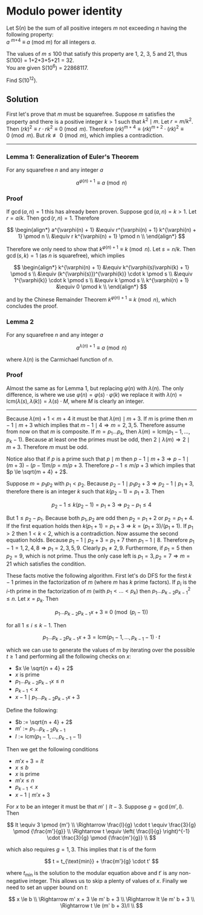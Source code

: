 # Modulo power identity

<p>
Let S(<var>n</var>) be the sum of all positive integers <var>m</var> not exceeding <var>n</var> having the following property:<br /><var>a</var> <sup><var>m</var>+4</sup> ≡ <var>a</var> (mod <var>m</var>) for all integers <var>a</var>.
</p>
<p>
The values of <var>m</var> ≤ 100 that satisfy this property are 1, 2, 3, 5 and 21, thus S(100) = 1+2+3+5+21 = 32.<br />
You are given S(10<sup>6</sup>) = 22868117.
</p>
<p>
Find S(10<sup>12</sup>).
</p>

## Solution

First let's prove that $m$ must be squarefree. Suppose $m$ satisfies the property and there is a positive integer $k > 1$ such that $k^2 \mid m$. Let $r = m/k^2$. Then $(rk)^2 \equiv r \cdot rk^2 \equiv 0 \pmod m$. Therefore $(rk)^{m+4} \equiv (rk)^{m+2} \cdot (rk)^2 \equiv 0 \pmod m$. But $rk \not\equiv 0 \pmod m$, which implies a contradiction.

---

### Lemma 1: Generalization of Euler's Theorem

For any squarefree $n$ and any integer $a$

$$
a^{\varphi(n) + 1} \equiv a \pmod n
$$

### Proof

If $\gcd(a, n) = 1$ this has already been proven. Suppose $\gcd(a, n) = k > 1$. Let $r = a/k$. Then $\gcd(r, n) = 1$. Therefore

$$
\begin{align*}
a^{\varphi(n) + 1}
&\equiv r^{\varphi(n) + 1} k^{\varphi(n) + 1} \pmod n \\
&\equiv r k^{\varphi(n) + 1} \pmod n \\
\end{align*}
$$

Therefore we only need to show that $k^{\varphi(n) + 1} \equiv k \pmod n$. Let $s = n/k$. Then $\gcd(s, k) = 1$ (as $n$ is squarefree), which implies

$$
\begin{align*}
k^{\varphi(n) + 1}
&\equiv k^{\varphi(s)\varphi(k) + 1} \pmod s \\
&\equiv (k^{\varphi(s)})^{\varphi(k)} \cdot k \pmod s \\
&\equiv 1^{\varphi(k)} \cdot k \pmod s \\
&\equiv k \pmod s \\
k^{\varphi(n) + 1}
&\equiv 0 \pmod k \\
\end{align*}
$$

and by the Chinese Remainder Theorem $k^{\varphi(n) + 1} \equiv k \pmod n$, which concludes the proof.

### Lemma 2

For any squarefree $n$ and any integer $a$

$$
a^{\lambda(n) + 1} \equiv a \pmod n
$$

where $\lambda(n)$ is the Carmichael function of $n$.

### Proof

Almost the same as for Lemma 1, but replacing $\varphi(n)$ with $\lambda(n)$. The only difference, is where we use $\varphi(n) = \varphi(s) \cdot \varphi(k)$ we replace it with $\lambda(n) = \text{lcm}(\lambda(s), \lambda(k)) = \lambda(s) \cdot M$, where $M$ is clearly an integer.

---

Because $\lambda(m) + 1 \lt m + 4$ it must be that $\lambda(m) \mid m + 3$. If $m$ is prime then $m - 1 \mid m + 3$ which implies that $m - 1 \mid 4 \Rightarrow m = 2, 3, 5$. Therefore assume from now on that $m$ is composite. If $m = p_1 \dots p_k$, then $\lambda(m) = \text{lcm}(p_1 - 1, \dots, p_k - 1)$. Because at least one the primes must be odd, then $2 \mid \lambda(m) \Rightarrow 2 \mid m + 3$. Therefore $m$ must be odd.

Notice also that if $p$ is a prime such that $p \mid m$ then $p - 1 \mid m + 3 \Rightarrow p - 1 \mid (m + 3) - (p - 1) m/p = m/p + 3$. Therefore $p - 1 \le m/p + 3$ which implies that $p \le \sqrt{m + 4} + 2$.

Suppose $m = p_1 p_2$ with $p_1 < p_2$. Because $p_2 - 1 \mid p_1 p_2 + 3 \Rightarrow p_2 - 1 \mid p_1 + 3$, therefore there is an integer $k$ such that $k (p_2 - 1) = p_1 + 3$. Then

$$
p_2 - 1 \le k (p_2 - 1) = p_1 + 3 \Rightarrow p_2 - p_1 \le 4
$$

But $1 \le p_2 - p_1$. Because both $p_1, p_2$ are odd then $p_2 = p_1 + 2$ or $p_2 = p_1 + 4$. If the first equation holds then $k (p_1 + 1) = p_1 + 3 \Rightarrow k = (p_1 + 3)/(p_1 + 1)$. If $p_1 > 2$ then $1 \lt k \lt 2$, which is a contradiction. Now assume the second equation holds. Because $p_1 - 1 \mid p_2 + 3 = p_1 + 7$ then $p_1 - 1 \mid 8$. Therefore $p_1 - 1 = 1, 2, 4, 8 \Rightarrow p_1 = 2, 3, 5, 9$. Clearly $p_1 \not= 2, 9$. Furthermore, if $p_1 = 5$ then $p_2 = 9$, which is not prime. Thus the only case left is $p_1 = 3, p_2 = 7 \Rightarrow m = 21$ which satisfies the condition.

These facts motive the following algorithm. First let's do DFS for the first $k - 1$ primes in the factorization of $m$ (where $m$ has $k$ prime factors). If $p_i$ is the $i$-th prime in the factorization of $m$ (with $p_1 \lt \dots \lt p_k$) then $p_1 \dots p_{k-2} p_{k-1}^2 \le n$. Let $x = p_k$. Then

$$
p_1 \dots p_{k-2} p_{k-1} x + 3 \equiv 0 \pmod {(p_i - 1)}
$$

for all $1 \le i \le k - 1$. Then

$$
p_1 \dots p_{k-2} p_{k-1} x + 3 = \text{lcm}(p_1 - 1, \dots, p_{k-1} - 1) \cdot t
$$

which we can use to generate the values of $m$ by iterating over the possible $t \ge 1$ and performing all the following checks on $x$:

- $x \le \sqrt{n + 4} + 2$
- $x$ is prime
- $p_1 \dots p_{k-2} p_{k-1} x \le n$
- $p_{k-1} \lt x$
- $x - 1 \mid p_1 \dots p_{k-2} p_{k-1} x + 3$

Define the following:

- $b := \sqrt{n + 4} + 2$
- $m' := p_1 \dots p_{k-2} p_{k-1}$
- $l := \text{lcm}(p_1 - 1, \dots, p_{k-1} - 1)$

Then we get the following conditions

- $m' x + 3 = lt$
- $x \le b$
- $x$ is prime
- $m' x \le n$
- $p_{k-1} \lt x$
- $x - 1 \mid m' x + 3$

For $x$ to be an integer it must be that $m' \mid lt - 3$. Suppose $g = \gcd(m', l)$. Then

$$
lt \equiv 3 \pmod {m'} \\
\Rightarrow \frac{l}{g} \cdot t \equiv \frac{3}{g} \pmod {\frac{m'}{g}} \\
\Rightarrow t \equiv \left( \frac{l}{g} \right)^{-1} \cdot \frac{3}{g} \pmod {\frac{m'}{g}} \\
$$

which also requires $g = 1, 3$. This implies that $t$ is of the form

$$
t = t_{\text{min}} + \frac{m'}{g} \cdot t'
$$

where $t_{\text{min}}$ is the solution to the modular equation above and $t'$ is any non-negative integer. This allows us to skip a plenty of values of $x$. Finally we need to set an upper bound on $t$:

$$
x \le b \\
\Rightarrow m' x + 3 \le m' b + 3 \\
\Rightarrow lt \le m' b + 3 \\
\Rightarrow t \le (m' b + 3)/l \\
$$